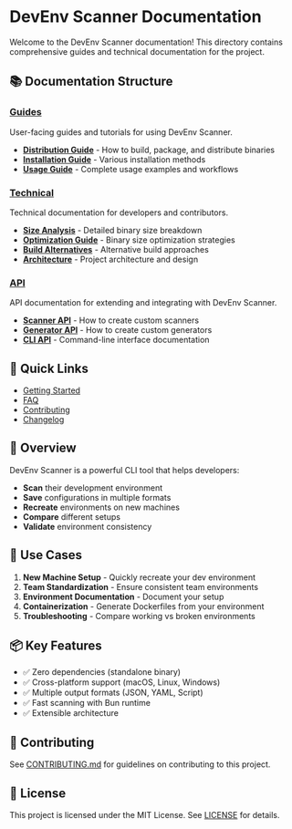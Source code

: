 # DevEnv Scanner Documentation

Welcome to the DevEnv Scanner documentation! This directory contains comprehensive guides and technical documentation for the project.

## 📚 Documentation Structure

### [Guides](./guides/)
User-facing guides and tutorials for using DevEnv Scanner.

- [**Distribution Guide**](./guides/distribution.md) - How to build, package, and distribute binaries
- [**Installation Guide**](./guides/installation.md) - Various installation methods
- [**Usage Guide**](./guides/usage.md) - Complete usage examples and workflows

### [Technical](./technical/)
Technical documentation for developers and contributors.

- [**Size Analysis**](./technical/size-analysis.md) - Detailed binary size breakdown
- [**Optimization Guide**](./technical/optimization.md) - Binary size optimization strategies
- [**Build Alternatives**](./technical/build-alternatives.md) - Alternative build approaches
- [**Architecture**](./technical/architecture.md) - Project architecture and design

### [API](./api/)
API documentation for extending and integrating with DevEnv Scanner.

- [**Scanner API**](./api/scanners.md) - How to create custom scanners
- [**Generator API**](./api/generators.md) - How to create custom generators
- [**CLI API**](./api/cli.md) - Command-line interface documentation

## 🚀 Quick Links

- [Getting Started](./guides/getting-started.md)
- [FAQ](./guides/faq.md)
- [Contributing](../CONTRIBUTING.md)
- [Changelog](../CHANGELOG.md)

## 📖 Overview

DevEnv Scanner is a powerful CLI tool that helps developers:
- **Scan** their development environment
- **Save** configurations in multiple formats
- **Recreate** environments on new machines
- **Compare** different setups
- **Validate** environment consistency

## 🎯 Use Cases

1. **New Machine Setup** - Quickly recreate your dev environment
2. **Team Standardization** - Ensure consistent team environments
3. **Environment Documentation** - Document your setup
4. **Containerization** - Generate Dockerfiles from your environment
5. **Troubleshooting** - Compare working vs broken environments

## 📦 Key Features

- ✅ Zero dependencies (standalone binary)
- ✅ Cross-platform support (macOS, Linux, Windows)
- ✅ Multiple output formats (JSON, YAML, Script)
- ✅ Fast scanning with Bun runtime
- ✅ Extensible architecture

## 🤝 Contributing

See [CONTRIBUTING.md](../CONTRIBUTING.md) for guidelines on contributing to this project.

## 📄 License

This project is licensed under the MIT License. See [LICENSE](../LICENSE) for details.